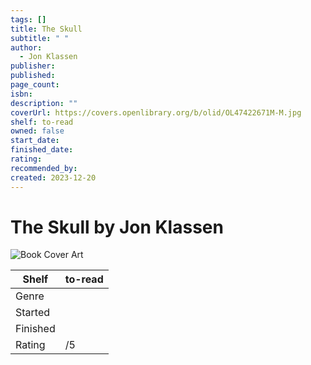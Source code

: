 ```yaml
---
tags: []
title: The Skull
subtitle: " "
author:
  - Jon Klassen
publisher: 
published: 
page_count: 
isbn: 
description: ""
coverUrl: https://covers.openlibrary.org/b/olid/OL47422671M-M.jpg
shelf: to-read
owned: false
start_date: 
finished_date: 
rating: 
recommended_by: 
created: 2023-12-20
---
```


# The Skull by Jon Klassen

![Book Cover Art](https://covers.openlibrary.org/b/olid/OL47422671M-M.jpg)

| Shelf | to-read |
| --- | --- |
| Genre |  |
| Started |  |
| Finished |  |
| Rating | /5 |

